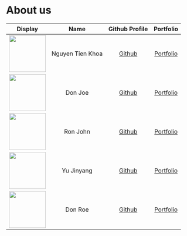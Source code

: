 # About us

Display | Name | Github Profile | Portfolio 
--------|:----:|:--------------:|:---------:
<img src="https://i.imgur.com/W2LwmOA.png" width="100" height="100"> | Nguyen Tien Khoa | [Github](https://github.com/tienkhoa16) | [Portfolio](docs/team/tienkhoa.md)
<img src="https://via.placeholder.com/100.png?text=Photo" width="100" height="100"> | Don Joe | [Github](https://github.com/) | [Portfolio](docs/team/johndoe.md)
<img src="https://via.placeholder.com/100.png?text=Photo" width="100" height="100"> | Ron John | [Github](https://github.com/) | [Portfolio](docs/team/johndoe.md)
<img src="https://i.imgur.com/1mhi7tF.jpeg" width="100" height="100"> | Yu Jinyang| [Github](https://github.com/yujinyang1998) | [Portfolio](docs/team/jinyang.md)
<img src="https://via.placeholder.com/100.png?text=Photo" width="100" height="100"> | Don Roe | [Github](https://github.com/) | [Portfolio](docs/team/johndoe.md)
